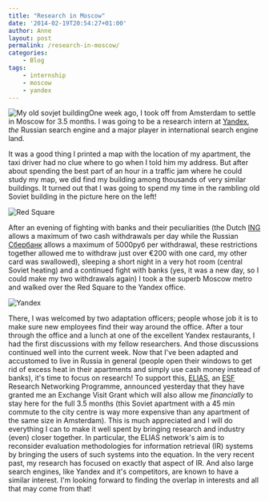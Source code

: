 ```yaml
---
title: "Research in Moscow"
date: '2014-02-19T20:54:27+01:00'
author: Anne
layout: post
permalink: /research-in-moscow/
categories:
    - Blog
tags:
    - internship
    - moscow
    - yandex
---
```


![My old sovjet building](/assets/IMG_5786-e1392834215221-224x300.jpg)One week ago, I took off
from Amsterdam to settle in Moscow for 3.5 months. I was going to be a research intern
at [Yandex](http://company.yandex.com/), *the* Russian search engine and a major player in international search engine
land.

It was a good thing I printed a map with the location of my apartment, the taxi driver had no clue where to go when I
told him my address. But after about spending the best part of an hour in a traffic jam where he could study my map, we
did find my building among thousands of very similar buildings. It turned out that I was going to spend my time in the
rambling old Soviet building in the picture here on the left!

![Red Square](/assets/IMG_5775-300x224.jpg)

After an evening of fighting with banks and their peculiarities (the Dutch [ING](http://www.ing.nl/) allows a maximum of
two cash withdrawals per day while the Russian [Сбербанк](http://www.sberbank.ru/) allows a maximum of 5000руб per
withdrawal, these restrictions together allowed me to withdraw just over €200 with one card, my other card was
swallowed), sleeping a short night in a very hot room (central Soviet heating) and a continued fight with banks (yes, it
was a new day, so I could make my two withdrawals again) I took a the superb Moscow metro and walked over the Red Square
to the Yandex office.

![Yandex](/assets/IMG_5758-e1392834541583-224x300.jpg)

There, I was welcomed by two adaptation officers; people whose job it is to make sure new employees find their way
around the office. After a tour through the office and a lunch at one of the excellent Yandex restaurants, I had the
first discussions with my fellow researchers. And those discussions continued well into the current week. Now that I've
been adapted and accustomed to live in Russia in general (people open their windows to get rid of excess heat in their
apartments and simply use cash money instead of banks), it's time to focus on research! To support
this, [ELIAS](http://elias-network.eu/), an [ESF](http://www.esf.org/) Research Networking Programme, announced
yesterday that they have granted me an Exchange Visit Grant which will also allow me *financially* to stay here for the
full 3.5 months (this Soviet apartment with a 45 min commute to the city centre is way more expensive than any apartment
of the same size in Amsterdam). This is much appreciated and I will do everything I can to make it well spent by
bringing research and industry (even) closer together. In particular, the ELIAS network's aim is to reconsider
evaluation methodologies for information retrieval (IR) systems by bringing the users of such systems into the equation.
In the very recent past, my research has focused on exactly that aspect of IR. And also large search engines, like
Yandex and it's competitors, are known to have a similar interest. I'm looking forward to finding the overlap in
interests and all that may come from that!